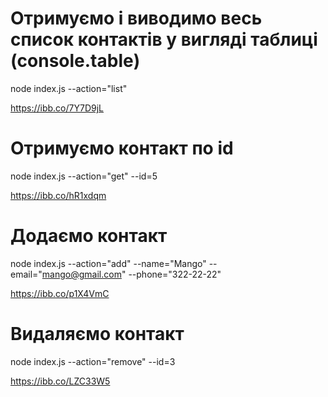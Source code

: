 # Отримуємо і виводимо весь список контактів у вигляді таблиці (console.table)
node index.js --action="list"

https://ibb.co/7Y7D9jL

# Отримуємо контакт по id
node index.js --action="get" --id=5

https://ibb.co/hR1xdqm

# Додаємо контакт
node index.js --action="add" --name="Mango" --email="mango@gmail.com" --phone="322-22-22"

https://ibb.co/p1X4VmC

# Видаляємо контакт
node index.js --action="remove" --id=3

https://ibb.co/LZC33W5
